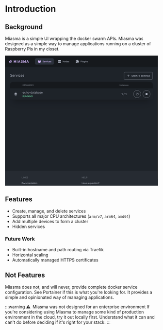 # Introduction

## Background

Miasma is a simple UI wrapping the docker swarm APIs. Miasma was designed as a simple way to manage applications running on a cluster of Raspberry Pis in my closet.

![UI](https://github.com/aklinker1/miasma/raw/main/.github/assets/ui.png)

## Features

- Create, manage, and delete services
- Supports all major CPU architectures (`arm/v7`, `arm64`, `amd64`)
- Add multiple devices to form a cluster
- Hidden services

### Future Work

- Built-in hostname and path routing via Traefik
- Horizontal scaling
- Automatically managed HTTPS certificates

## Not Features

Miasma does not, and will never, provide complete docker service configuration. See Portainer if this is what you're looking for. It provides a simple and opinionated way of managing applications.

:::warning ⚠️&ensp;Miasma was not designed for an enterprise environment
If you're considering using Miasma to manage some kind of production environment in the cloud, try it out locally first. Understand what it can and can't do before deciding if it's right for your stack.
:::
